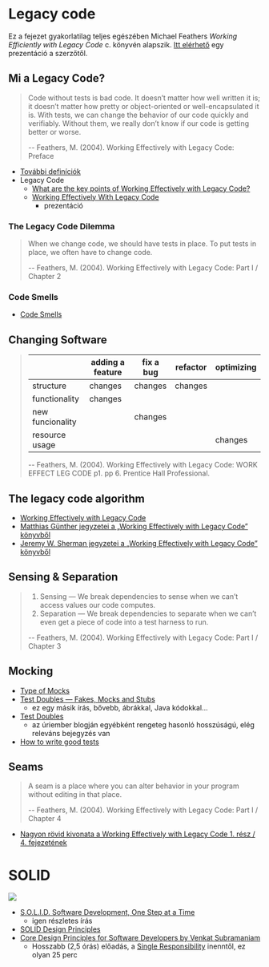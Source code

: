 # Legacy code

Ez a fejezet gyakorlatilag teljes egészében Michael Feathers _Working Efficiently with Legacy Code_ c. könyvén alapszik. [Itt elérhető](https://www.slideshare.net/nashjain/working-effectively-with-legacy-code-presentation) egy prezentáció a szerzőtől.

<!-- toc -->

<!--
- [Jeremy Thurgood „Surviving a Legacy Codebase” című prezentációja](https://jerith.github.io/pyconza2017-surviving-a-legacy-codebase/#/)
    - Ez egy `reveal.js` prezentáció, a fejezetek között a jobbra/balra nyilakkal, a fejezeteken belül a fel/le nyilakkal lehet lépkedni, vagy simán space-el végig lehet nyomogatni mint egy PowerPoint prezit.
    - Mivel egy Python konferencián hangzott el, ami pár sornyi kód szerepel benne, az Python-ul van.
-->

## Mi a Legacy Code?

> Code without tests is bad code. It doesn’t matter how well written it is; it doesn’t matter how pretty or object-oriented or well-encapsulated it is. With tests, we can change the behavior of our code quickly and verifiably. Without them, we really don’t know if our code is getting better or worse.
>
> -- Feathers, M. (2004). Working Effectively with Legacy Code: Preface


- [További definíciók](https://dzone.com/articles/defining-legacy-code)
- Legacy Code
    - [What are the key points of Working Effectively with Legacy Code?](http://programmers.stackexchange.com/questions/122014/what-are-the-key-points-of-working-effectively-with-legacy-code)
    - [Working Effectively With Legacy Code](http://www.slideshare.net/nashjain/working-effectively-with-legacy-code-presentation)
        - prezentáció


### The Legacy Code Dilemma

> When we change code, we should have tests in place. To put tests in place, we often have to change code.
>
> -- Feathers, M. (2004). Working Effectively with Legacy Code: Part I / Chapter 2


### Code Smells

- [Code Smells](https://blog.codinghorror.com/code-smells/)


##  Changing Software

> |                  | adding a feature | fix a bug | refactor | optimizing |
> | ---------------- | ---------------- | --------- | -------- | ---------- |
> | structure        | changes          | changes   | changes  |            |
> | functionality    | changes          |           |          |            |
> | new funcionality |                  | changes   |          |            |
> | resource usage   |                  |           |          | changes    |
>
> -- Feathers, M. (2004). Working Effectively with Legacy Code: WORK EFFECT LEG CODE p1. pp 6. Prentice Hall Professional.



## The legacy code algorithm

- [Working Effectively with Legacy Code](https://bssw.io/items/working-effectively-with-legacy-code)
- [Matthias Günther jegyzetei a „Working Effectively with Legacy Code” könyvből](https://wikimatze.de/books/working-effectively-with-legacy-code/)
- [Jeremy W. Sherman jegyzetei a „Working Effectively with Legacy Code” könyvből](https://gist.github.com/jeremy-w/6774525)


## Sensing & Separation

> 1. Sensing — We break dependencies to sense when we can’t access values our code computes.
> 2. Separation — We break dependencies to separate when we can’t even get a piece of code into a test harness to run.
>
> -- Feathers, M. (2004). Working Effectively with Legacy Code: Part I / Chapter 3


## Mocking

- [Type of Mocks](http://blog.tremblay.pro/2017/09/mocks.html)
- [Test Doubles — Fakes, Mocks and Stubs](https://blog.pragmatists.com/test-doubles-fakes-mocks-and-stubs-1a7491dfa3da)
    - ez egy másik írás, bővebb, ábrákkal, Java kódokkal...
- [Test Doubles](http://www.martinfowler.com/bliki/TestDouble.html)
    - az úriember blogján egyébként rengeteg hasonló hosszúságú, elég releváns bejegyzés van
- [How to write good tests](https://github.com/mockito/mockito/wiki/How-to-write-good-tests)


## Seams

> A seam is a place where you can alter behavior in your program without editing in that place.
>
> -- Feathers, M. (2004). Working Effectively with Legacy Code: Part I / Chapter 4

- [Nagyon rövid kivonata a Working Effectively with Legacy Code 1. rész / 4. fejezetének](https://medium.com/@biratkirat/working-effectively-with-legacy-code-changing-software-part-1-chapter-4-b997b78fc0a2)


# SOLID

![](https://devopedia.org/images/article/177/8101.1558682601.png)

- [S.O.L.I.D. Software Development, One Step at a Time](http://www.codemag.com/article/1001061)
    - igen részletes írás
- [SOLID Design Principles](https://devopedia.org/solid-design-principles)
- [Core Design Principles for Software Developers by Venkat Subramaniam](https://youtu.be/llGgO74uXMI)
    - Hosszabb (2,5 órás) előadás, a [Single Responsibility](https://www.youtube.com/watch?v=llGgO74uXMI&feature=youtu.be&t=3353) inenntől, ez olyan 25 perc

<!--
- [**S**ingle-responsibility principle](https://en.wikipedia.org/wiki/Single-responsibility_principle)
- [**O**pen–closed principle](https://en.wikipedia.org/wiki/Open%E2%80%93closed_principle)
- [**L**iskov substitution principle](https://en.wikipedia.org/wiki/Liskov_substitution_principle)
- [**I**nterface segregation principle](https://en.wikipedia.org/wiki/Interface_segregation_principle)
- [**D**ependency inversion principle](https://en.wikipedia.org/wiki/Dependency_inversion_principle)

https://softwareengineering.stackexchange.com/questions/122014/what-are-the-key-points-of-working-effectively-with-legacy-code
-->
